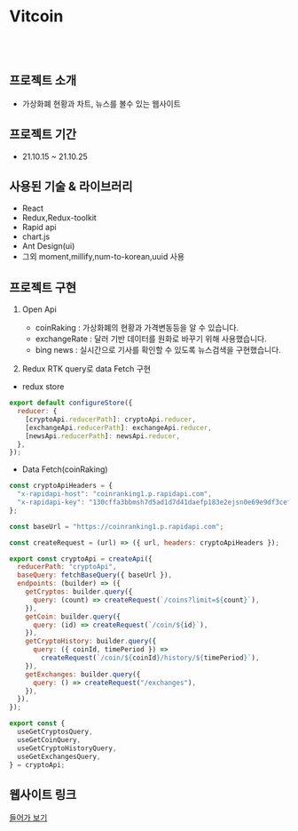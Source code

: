 # Vitcoin

<br><br>

## 프로젝트 소개

- 가상화폐 현황과 차트, 뉴스를 볼수 있는 웹사이트

## 프로젝트 기간

- 21.10.15 ~ 21.10.25

## 사용된 기술 & 라이브러리

- React
- Redux,Redux-toolkit
- Rapid api
- chart.js
- Ant Design(ui)
- 그외 moment,millify,num-to-korean,uuid 사용

## 프로젝트 구현

1. Open Api

   - coinRaking : 가상화폐의 현황과 가격변동등을 알 수 있습니다.
   - exchangeRate : 달러 기반 데이터를 원화로 바꾸기 위해 사용했습니다.
   - bing news : 실시간으로 기사를 확인할 수 있도록 뉴스검색을 구현했습니다.

2. Redux RTK query로 data Fetch 구현

- redux store

```javascript
export default configureStore({
  reducer: {
    [cryptoApi.reducerPath]: cryptoApi.reducer,
    [exchangeApi.reducerPath]: exchangeApi.reducer,
    [newsApi.reducerPath]: newsApi.reducer,
  },
});
```

- Data Fetch(coinRaking)

```javascript
const cryptoApiHeaders = {
  "x-rapidapi-host": "coinranking1.p.rapidapi.com",
  "x-rapidapi-key": "130cffa3bbmsh7d5ad1d7d41daefp183e2ejsn0e69e9df3cef",
};

const baseUrl = "https://coinranking1.p.rapidapi.com";

const createRequest = (url) => ({ url, headers: cryptoApiHeaders });

export const cryptoApi = createApi({
  reducerPath: "cryptoApi",
  baseQuery: fetchBaseQuery({ baseUrl }),
  endpoints: (builder) => ({
    getCryptos: builder.query({
      query: (count) => createRequest(`/coins?limit=${count}`),
    }),
    getCoin: builder.query({
      query: (id) => createRequest(`/coin/${id}`),
    }),
    getCryptoHistory: builder.query({
      query: ({ coinId, timePeriod }) =>
        createRequest(`/coin/${coinId}/history/${timePeriod}`),
    }),
    getExchanges: builder.query({
      query: () => createRequest("/exchanges"),
    }),
  }),
});

export const {
  useGetCryptosQuery,
  useGetCoinQuery,
  useGetCryptoHistoryQuery,
  useGetExchangesQuery,
} = cryptoApi;
```

## 웹사이트 링크

[들어가 보기](https://vitcoin.netlify.app/)
